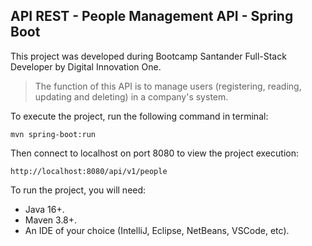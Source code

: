 <h2>API REST - People Management API - Spring Boot</h2>

This project was developed during Bootcamp Santander Full-Stack Developer by Digital Innovation One.

> The function of this API is to manage users (registering, reading, updating and deleting) in a company's system. 

To execute the project, run the following command in terminal:

```shell script
mvn spring-boot:run 
```

Then connect to localhost on port 8080 to view the project execution:

```
http://localhost:8080/api/v1/people
```


To run the project, you will need:

* Java 16+.
* Maven 3.8+.
* An IDE of your choice (IntelliJ, Eclipse, NetBeans, VSCode, etc).



<!-- This project is avaiable to test and use on Heroku in the following link:

```
https://api-people-management.herokuapp.com/api/v1/people
``` -->



